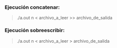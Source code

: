 ### Ejecución concatenar:

> ./a.out n < archivo_a_leer >> archivo_de_salida

### Ejecución sobreescribir:

> ./a.out n < archivo_a_leer > archivo_de_salida